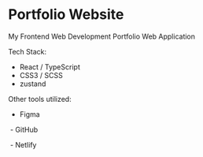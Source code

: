 # Portfolio Website

My Frontend Web Development Portfolio Web Application



Tech Stack:
 - React / TypeScript
 - CSS3 / SCSS
 - zustand



Other tools utilized:
 - Figma

&nbsp;- GitHub

&nbsp;- Netlify


